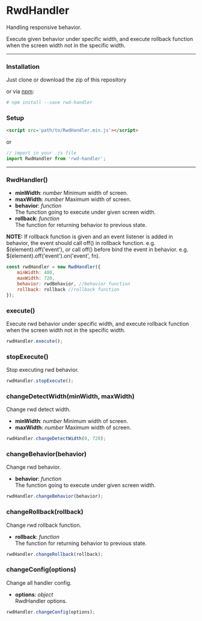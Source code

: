# RwdHandler
Handling responsive behavior.

Execute given behavior under specific width, and execute rollback function when the screen width not in the specific width.

----
### Installation

Just clone or download the zip of this repository

or via [npm](https://www.npmjs.com/package/rwd-handler):

~~~bash
# npm install --save rwd-handler
~~~

### Setup

~~~html
<script src='path/to/RwdHandler.min.js'></script>
~~~

or

~~~javascript
// import in your .js file
import RwdHandler from 'rwd-handler';
~~~

----

### RwdHandler()

* __minWidth__: _number_ 
Minimum width of screen.
* __maxWidth__: _number_ 
Maximum width of screen.
* __behavior__: _function_  
The function going to execute under given screen width.
* __rollback__: _function_  
The function for returning behavior to previous state.

**NOTE:** If rollback function is given and an event listener is added in behavior, the event should call off() in rollback function. e.g. $(element).off('event'), or call off() before bind the event in behavior. e.g. $(element).off('event').on('event', fn).

~~~javascript
const rwdHandler = new RwdHandler({
    minWidth: 480,
    maxWidth: 720,
    behavior: rwdBehavior, //behavior function
    rollback: rollback //rollback function
});
~~~

### execute()

Execute rwd behavior under specific width, and execute rollback function when the screen width not in the specific width.

~~~javascript
rwdHandler.execute();
~~~

### stopExecute()

Stop executing rwd behavior.

~~~javascript
rwdHandler.stopExecute();
~~~

### changeDetectWidth(minWidth, maxWidth)

Change rwd detect width.

* __minWidth__: _number_ 
Minimum width of screen.
* __maxWidth__: _number_ 
Maximum width of screen.

~~~javascript
rwdHandler.changeDetectWidth(0, 720);
~~~

### changeBehavior(behavior)

Change rwd behavior.

* __behavior__: _function_  
The function going to execute under given screen width.

~~~javascript
rwdHandler.changeBehavior(behavior);
~~~

### changeRollback(rollback)

Change rwd rollback function.

* __rollback__: _function_  
The function for returning behavior to previous state.

~~~javascript
rwdHandler.changeRollback(rollback);
~~~

### changeConfig(options)

Change all handler config.

* __options__: _object_  
RwdHandler options.

~~~javascript
rwdHandler.changeConfig(options);
~~~
